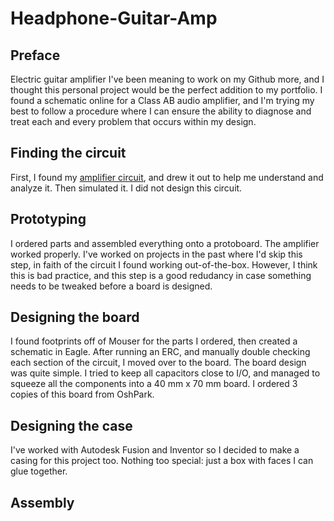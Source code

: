 # Headphone-Guitar-Amp
## Preface
Electric guitar amplifier
I've been meaning to work on my Github more, and I thought this personal project would be the perfect addition to my portfolio. I found a schematic online for a Class AB audio amplifier, and I'm trying my best to follow a procedure where I can ensure the ability to diagnose and treat each and every problem that occurs within my design.

## Finding the circuit
First, I found my [amplifier circuit](http://www.generalguitargadgets.com/pdf/ggg_mxr_hpamp_sc.pdf), and drew it out to help me understand and analyze it. Then simulated it. I did not design this circuit.

## Prototyping
I ordered parts and assembled everything onto a protoboard. The amplifier worked properly. I've worked on projects in the past where I'd skip this step, in faith of the circuit I found working out-of-the-box. However, I think this is bad practice, and this step is a good redudancy in case something needs to be tweaked before a board is designed.

## Designing the board
I found footprints off of Mouser for the parts I ordered, then created a schematic in Eagle. After running an ERC, and manually double checking each section of the circuit, I moved over to the board. The board design was quite simple. I tried to keep all capacitors close to I/O, and managed to squeeze all the components into a 40 mm x 70 mm board. I ordered 3 copies of this board from OshPark.

## Designing the case
I've worked with Autodesk Fusion and Inventor so I decided to make a casing for this project too. Nothing too special: just a box with faces I can glue together.

## Assembly
